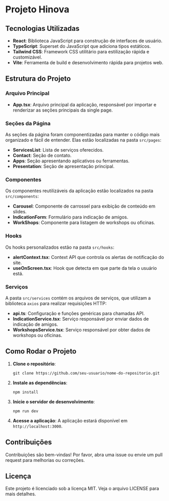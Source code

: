 
# Projeto Hinova

## Tecnologias Utilizadas
- **React**: Biblioteca JavaScript para construção de interfaces de usuário.
- **TypeScript**: Superset do JavaScript que adiciona tipos estáticos.
- **Tailwind CSS**: Framework CSS utilitário para estilização rápida e customizável.
- **Vite**: Ferramenta de build e desenvolvimento rápida para projetos web.

## Estrutura do Projeto

### Arquivo Principal
- **App.tsx**: Arquivo principal da aplicação, responsável por importar e renderizar as seções principais da single page.

### Seções da Página
As seções da página foram componentizadas para manter o código mais organizado e fácil de entender. Elas estão localizadas na pasta `src/pages`:
- **ServicesList**: Lista de serviços oferecidos.
- **Contact**: Seção de contato.
- **Apps**: Seção apresentando aplicativos ou ferramentas.
- **Presentation**: Seção de apresentação principal.

### Componentes
Os componentes reutilizáveis da aplicação estão localizados na pasta `src/components`:
- **Carousel**: Componente de carrossel para exibição de conteúdo em slides.
- **IndicationForm**: Formulário para indicação de amigos.
- **WorkShops**: Componente para listagem de workshops ou oficinas.

### Hooks
Os hooks personalizados estão na pasta `src/hooks`:
- **alertContext.tsx**: Context API que controla os alertas de notificação do site.
- **useOnScreen.tsx**: Hook que detecta em que parte da tela o usuário está.

### Serviços
A pasta `src/services` contém os arquivos de serviços, que utilizam a biblioteca `axios` para realizar requisições HTTP:
- **api.ts**: Configuração e funções genéricas para chamadas API.
- **IndicationService.tsx**: Serviço responsável por enviar dados de indicação de amigos.
- **WorkshopsService.tsx**: Serviço responsável por obter dados de workshops ou oficinas.

## Como Rodar o Projeto

1. **Clone o repositório**:
   ```
   git clone https://github.com/seu-usuario/nome-do-repositorio.git
   ```
2. **Instale as dependências**:
   ```
   npm install
   ```
3. **Inicie o servidor de desenvolvimento**:
   ```
   npm run dev
   ```
4. **Acesse a aplicação**: A aplicação estará disponível em `http://localhost:3000`.

## Contribuições
Contribuições são bem-vindas! Por favor, abra uma issue ou envie um pull request para melhorias ou correções.

## Licença
Este projeto é licenciado sob a licença MIT. Veja o arquivo LICENSE para mais detalhes.
